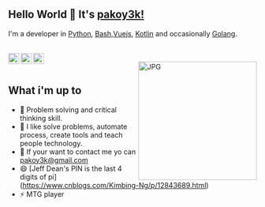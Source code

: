 
## Hello World 👋 It's [pakoy3k!](https://pakoy3k.com)
I'm a developer in [Python](https://www.python.org), [Bash](https://tldp.org/HOWTO/Bash-Prog-Intro-HOWTO.html),[Vuejs](https://vuejs.org), [Kotlin](https://kotlinlang.org) and occasionally  [Golang](https://golang.org).

<br/>

<a href="https://twitter.com/pakoy3k">
<img align="left" alt="Pako Twitter" width="22px" src="https://icongr.am/fontawesome/twitter.svg?size=128&color=00acee" />
</a>
<a href="https://mx.linkedin.com/in/alejandrochavezsanchez">
<img align="left" alt="Pako LinkedIN" width="22px" src="https://icongr.am/fontawesome/linkedin.svg?size=128&color=0072b1" />
</a>
<a href="https://t.me/programmingposts">
<img align="left" alt="Pako LinkedIN" width="22px" src="https://icongr.am/fontawesome/telegram.svg?size=128&color=0088CC" />
</a>

<br />

<img align="right" alt="JPG" src="https://avatars.githubusercontent.com/u/1592147?s=400&u=71488717bc22e3c7c2d744ea6e858cc80e4265b9&v=4" width="240px" />

<br />

## What i'm up to

- 👯 Problem solving and critical thinking skill.
- 🤔 I like solve problems, automate process, create tools and teach people technology.
- 💬 If your want to contact me yo can pakoy3k@gmail.com
- 😄 [Jeff Dean's PIN is the last 4 digits of pi] (https://www.cnblogs.com/Kimbing-Ng/p/12843689.html)
- ⚡ MTG player

<br />
